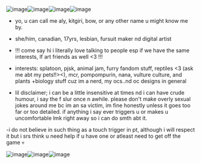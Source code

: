 ![image](https://github.com/user-attachments/assets/d2e33c0e-c4f7-443c-b58d-267248a148ae)![image](https://github.com/user-attachments/assets/81de24d6-1750-476f-ace9-787665c56f25)![image](https://github.com/user-attachments/assets/024b2eb0-1647-4542-b890-0298de6b1cfa)![image](https://github.com/user-attachments/assets/49295ec5-6ed5-4c97-96ee-67db5ff62f5b)

- yo, u can call me aly, kitgiri, bow, or any other name u might know me by.
- she/him, canadian, 17yrs, lesbian, fursuit maker nd digital artist
- !!! come say hi i literally love talking to people esp if we have the same interests, lf art friends as well <3 !!!

- interests: splatoon, pjsk, animal jam, furry fandom stuff, reptiles <3 (ask me abt my pets!!><), mcr, pompompurin, nana, vulture culture, and plants +biology stuff cuz im a nerd, my ocs..nd oc designs in general
- lil disclaimer; i can be a little insensitive at times nd i can have crude humour, i say the f slur once n awhile. please don't make overly sexual jokes around me bc im an sa victim, im fine honestly unless it goes too far or too detailed. if anything i say
ever triggers u or makes u uncomfortable lmk right away so i can do smth abt it.

-i do not believe in such thing as a touch trigger in pt, although i will respect it but i srs think u need help if u have one or atleast need to get off the game :skull:

  ![image](https://github.com/user-attachments/assets/3a14cba5-77d4-441c-9b82-f9b48209e5dd)![image](https://github.com/user-attachments/assets/895f9c87-ce91-4742-920d-5c12c238af7f)![image](https://github.com/user-attachments/assets/dd217cb6-1f31-4c19-8b5f-c1bddb72153e)



